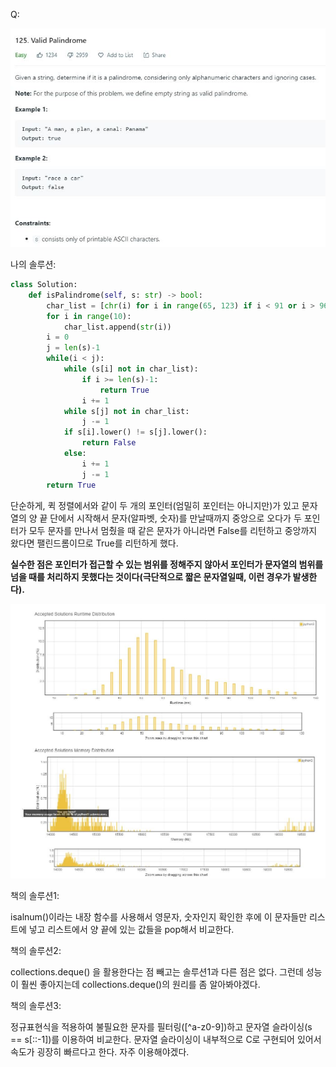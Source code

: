 
Q:

![](./Figure/125(1).JPG)



나의 솔루션:

```python 
class Solution:
    def isPalindrome(self, s: str) -> bool:
        char_list = [chr(i) for i in range(65, 123) if i < 91 or i > 96]
        for i in range(10):
            char_list.append(str(i))
        i = 0
        j = len(s)-1
        while(i < j):
            while (s[i] not in char_list):
                if i >= len(s)-1:
                    return True
                i += 1
            while s[j] not in char_list:
                j -= 1
            if s[i].lower() != s[j].lower():
                return False
            else:
                i += 1
                j -= 1
        return True
```

단순하게, 퀵 정렬에서와 같이 두 개의 포인터(엄밀히 포인터는 아니지만)가 있고 문자열의 양 끝 단에서 시작해서 문자(알파벳, 숫자)를 만날때까지 중앙으로 오다가 두 포인터가 모두 문자를 만나서 멈췄을 때 같은 문자가 아니라면 False를 리턴하고 중앙까지 왔다면 팰린드롬이므로 True를 리턴하게 했다. 

<b>실수한 점은 포인터가 접근할 수 있는 범위를 정해주지 않아서 포인터가 문자열의 범위를 넘을 때를 처리하지 못했다는 것이다(극단적으로 짧은 문자열일때, 이런 경우가 발생한다). </b>



![](./Figure/125(2).JPG)



책의 솔루션1:

isalnum()이라는 내장 함수를 사용해서 영문자, 숫자인지 확인한 후에 이 문자들만 리스트에 넣고 리스트에서 양 끝에 있는 값들을 pop해서 비교한다. 



책의 솔루션2:

collections.deque() 을 활용한다는 점 빼고는 솔루션1과 다른 점은 없다. 그런데 성능이 훨씬 좋아지는데 collections.deque()의 원리를 좀 알아봐야겠다. 



책의 솔루션3:

정규표현식을 적용하여 불필요한 문자를 필터링([\^a-z0-9])하고 문자열 슬라이싱(s == s[::-1])를 이용하여 비교한다. 문자열 슬라이싱이 내부적으로 C로 구현되어 있어서 속도가 굉장히 빠르다고 한다. 자주 이용해야겠다. 
